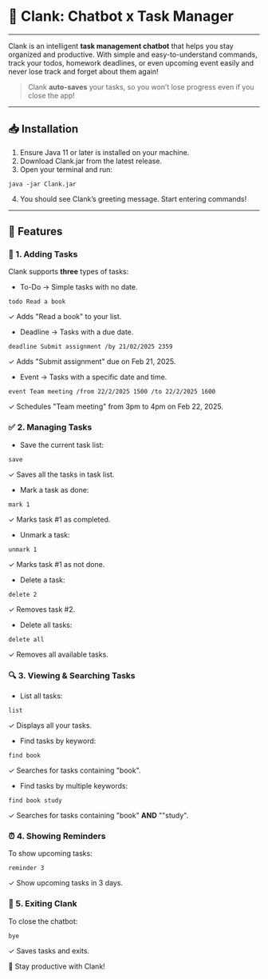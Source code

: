 # 👾  Clank: Chatbot x Task Manager

---

Clank is an intelligent **task management chatbot** that helps you stay organized and productive.
With simple and easy-to-understand commands, track your todos, homework deadlines, or even 
upcoming event easily and never lose track and forget about them again!

> Clank **auto-saves** your tasks, so you won’t lose progress even if you close the app!

---

## 📥  Installation
1. Ensure Java 11 or later is installed on your machine.
2. Download Clank.jar from the latest release.
3. Open your terminal and run:
```
java -jar Clank.jar
```
4. You should see Clank’s greeting message. Start entering commands!

---

## 📌  Features
### 📝  1. Adding Tasks
Clank supports **three** types of tasks:
- To-Do → Simple tasks with no date.
```
todo Read a book
```
✓ Adds "Read a book" to your list.

- Deadline → Tasks with a due date.
```
deadline Submit assignment /by 21/02/2025 2359
```
✓ Adds "Submit assignment" due on Feb 21, 2025.

- Event → Tasks with a specific date and time.
```
event Team meeting /from 22/2/2025 1500 /to 22/2/2025 1600
```
✓ Schedules "Team meeting" from 3pm to 4pm on Feb 22, 2025.

### ✅  2. Managing Tasks
- Save the current task list:
```
save
```
✓ Saves all the tasks in task list.

- Mark a task as done:
```
mark 1
```
✓ Marks task #1 as completed.

- Unmark a task:
```
unmark 1
```
✓ Marks task #1 as not done.

- Delete a task:
```
delete 2
```
✓ Removes task #2.

- Delete all tasks:
```
delete all
```
✓ Removes all available tasks.

### 🔍  3. Viewing & Searching Tasks
- List all tasks:
```
list
```
✓ Displays all your tasks.

- Find tasks by keyword:
```
find book
```
✓ Searches for tasks containing "book".

- Find tasks by multiple keywords:
```
find book study
```
✓ Searches for tasks containing "book" **AND** ""study".

### ⏰ 4. Showing Reminders
To show upcoming tasks:
```
reminder 3
```
✓ Show upcoming tasks in 3 days.

### 🚪  5. Exiting Clank
To close the chatbot:
```
bye
```
✓ Saves tasks and exits.

🚀 Stay productive with Clank!